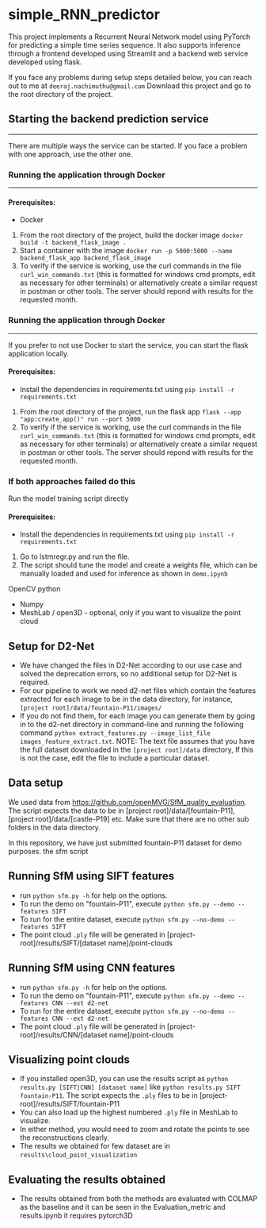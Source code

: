 # simple_RNN_predictor

This project implements a Recurrent Neural Network model using PyTorch for predicting a simple time series sequence.
It also supports inference through a frontend developed using Streamlit and a backend web service developed using flask.

If you face any problems during setup steps detailed below, you can reach out to me at `deeraj.nachimuthu@gmail.com` 
Download this project and go to the root directory of the project.

## Starting the backend prediction service
---------------
There are multiple ways the service can be started. If you face a problem with one approach, use the other one.

### Running the application through Docker
---------------
#### Prerequisites:
- Docker

1. From the root directory of the project, build the docker image `docker build -t backend_flask_image .`
2. Start a container with the image `docker run -p 5000:5000 --name backend_flask_app backend_flask_image`
3. To verify if the service is working, use the curl commands in the file `curl_win_commands.txt` (this is formatted for windows cmd prompts, edit as necessary for other terminals) or alternatively create a similar request in postman or other tools. The server should repond with results for the requested month.

### Running the application through Docker
---------------
If you prefer to not use Docker to start the service, you can start the flask application locally.

#### Prerequisites:
- Install the dependencies in requirements.txt using `pip install -r requirements.txt`

1. From the root directory of the project, run the flask app `flask --app "app:create_app()" run --port 5000`
2. To verify if the service is working, use the curl commands in the file `curl_win_commands.txt` (this is formatted for windows cmd prompts, edit as necessary for other terminals) or alternatively create a similar request in postman or other tools. The server should repond with results for the requested month.

### If both approaches failed do this

Run the model training script directly

#### Prerequisites:
- Install the dependencies in requirements.txt using `pip install -r requirements.txt`

1. Go to lstmregr.py and run the file.
2. The script should tune the model and create a weights file, which can be manually loaded and used for inference as shown in `demo.ipynb`


 OpenCV python
- Numpy
- MeshLab / open3D - optional, only if you want to visualize the point cloud

Setup for D2-Net
----------

- We have changed the files in D2-Net according to our use case and solved the deprecation errors, so no additional setup for D2-Net is required.
- For our pipeline to work we need d2-net files which contain the features extracted for each image to be in the data directory, for instance, `[project root]/data/fountain-P11/images/`
- If you do not find them, for each image you can generate them by going in to the d2-net directory in command-line and running the following command  `python extract_features.py --image_list_file images_feature_extract.txt`. NOTE: The text file assumes that you have the full dataset downloaded in the `[project root]/data` directory, If this is not the case, edit the file to include a particular dataset.

Data setup
----------
We used data from https://github.com/openMVG/SfM_quality_evaluation.
The script expects the data to be in [project root]/data/[fountain-P11], [project root]/data/[castle-P19] etc. 
Make sure that there are no other sub folders in the data directory.

In this repository, we have just submitted fountain-P11 dataset for demo purposes. the sfm script

Running SfM using SIFT features
-------------------------------

- run `python sfm.py -h` for help on the options.
- To run the demo on "fountain-P11", execute `python sfm.py --demo --features SIFT`
- To run for the entire dataset, execute `python sfm.py --no-demo --features SIFT`
- The point cloud `.ply` file will be generated in [project-root]/results/SIFT/[dataset name]/point-clouds

Running SfM using CNN features
-------------------------------

- run `python sfm.py -h` for help on the options.
- To run the demo on "fountain-P11", execute `python sfm.py --demo --features CNN --ext d2-net`
- To run for the entire dataset, execute `python sfm.py --no-demo --features CNN --ext d2-net`
- The point cloud `.ply` file will be generated in [project-root]/results/CNN/[dataset name]/point-clouds

Visualizing point clouds
------------------------

- If you installed open3D, you can use the results script as  `python results.py [SIFT|CNN] [dataset name]` like `python results.py SIFT fountain-P11`. The script expects the `.ply` files to be in [project-root]/results/SIFT/fountain-P11
- You can also load up the highest numbered `.ply` file in MeshLab to visualize.
- In either method, you would need to zoom and rotate the points to see the reconstructions clearly.
- The results we obtained for few dataset are in `results\cloud_point_visualization`


Evaluating the results obtained
------------------------

- The results obtained from both the methods are evaluated with COLMAP as the baseline and it can be seen in the Evaluation_metric and results.ipynb it requires pytorch3D
